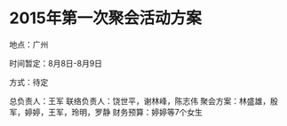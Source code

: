 # 2015年第一次聚会活动方案

地点：广州

时间暂定：8月8日-8月9日

方式：待定

总负责人：王军
联络负责人：饶世平，谢林峰，陈志伟
聚会方案：林盛雄，殷军，婷婷，王军，玲明，罗静
财务预算：婷婷等7个女生
